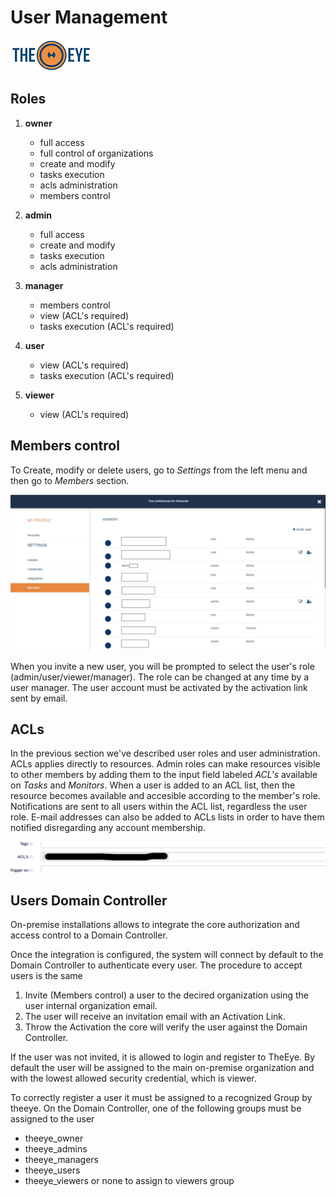 # User Management

[![theeye.io](../images/logo-theeye-theOeye-logo2.png)](https://theeye.io/en/index.html)

## Roles

1. **owner**
    * full access
    * full control of organizations
    * create and modify
    * tasks execution
    * acls administration
    * members control

2. **admin**
    * full access
    * create and modify
    * tasks execution
    * acls administration

3. **manager**
    * members control
    * view (ACL's required)
    * tasks execution (ACL's required)
      
4. **user**
    * view (ACL's required)
    * tasks execution (ACL's required)

5. **viewer**
    * view (ACL's required)


## Members control

To Create, modify or delete users, go to _Settings_ from the left menu and then go to _Members_ section.

![](../images/user_members-1.jpg)

When you invite a new user, you will be prompted to select the user's role \(admin/user/viewer/manager\). The role can be changed at any time by a user manager. The user account must be activated by the activation link sent by email.

## ACLs

In the previous section we've described user roles and user administration.
ACLs applies directly to resources.
Admin roles can make resources visible to other members by adding them to the input field labeled _ACL's_ available on _Tasks_ and _Monitors_.
When a user is added to an ACL list, then the resource becomes available and accesible according to the member's role.
Notifications are sent to all users within the ACL list, regardless the user role.
E-mail addresses can also be added to ACLs lists in order to have them notified disregarding any account membership.

![](../images/acls-1.png)

## Users Domain Controller

On-premise installations allows to integrate the core authorization and access control to a Domain Controller.

Once the integration is configured, the system will connect by default to the Domain Controller to authenticate every user.
The procedure to accept users is the same

1. Invite (Members control) a user to the decired organization using the user internal organization email.
2. The user will receive an invitation email with an Activation Link.
3. Throw the Activation the core will verify the user against the Domain Controller.

If the user was not invited, it is allowed to login and register to TheEye. By default the user will be assigned to the main on-premise organization and with the lowest allowed security credential, which is viewer.

To correctly register a user it must be assigned to a recognized Group by theeye.
On the Domain Controller, one of the following groups must be assigned to the user

  * theeye_owner
  * theeye_admins
  * theeye_managers
  * theeye_users
  * theeye_viewers or none to assign to viewers group
